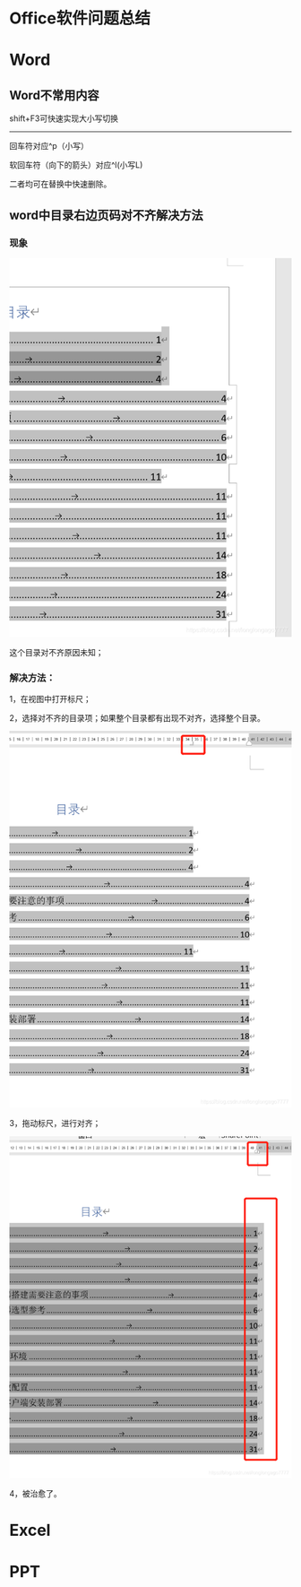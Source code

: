 # Office软件问题总结

# Word

## Word不常用内容

shift+F3可快速实现大小写切换

---

回车符对应^p（小写）

软回车符（向下的箭头）对应^l(小写L)

二者均可在替换中快速删除。



## word中目录右边页码对不齐解决方法

### 现象

![img](./assets/Office/9fe56768e3e6f88adf9930b9ad37f184.png)

这个目录对不齐原因未知；

### 解决方法：

1，在视图中打开标尺；

2，选择对不齐的目录项；如果整个目录都有出现不对齐，选择整个目录。

![img](./assets/Office/dbc8aaa6ea20b8139d0779414295928a.png)

3，拖动标尺，进行对齐；

![img](./assets/Office/3b6cb08a9e0b88fc89f135ccb41c13d8.png)

4，被治愈了。

# Excel



# PPT

